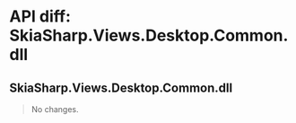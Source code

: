 # API diff: SkiaSharp.Views.Desktop.Common.dll

## SkiaSharp.Views.Desktop.Common.dll

> No changes.
